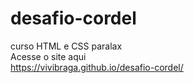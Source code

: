 # desafio-cordel
curso HTML e CSS paralax <br>
Acesse o site aqui <br>
https://vivibraga.github.io/desafio-cordel/

